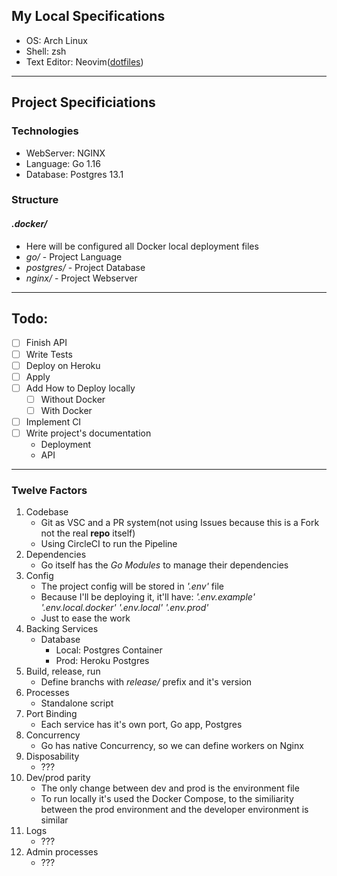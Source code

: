 ## My Local Specifications
- OS: Arch Linux 
- Shell: zsh
- Text Editor: Neovim([dotfiles](https://github.com/rafaelbreno/vimfiles))

------

## Project Specificiations

### Technologies
- WebServer: NGINX
- Language: Go 1.16
- Database: Postgres 13.1

### Structure
#### _.docker/_
- Here will be configured all Docker local deployment files
- _go/_ - Project Language
- _postgres/_ - Project Database
- _nginx/_ - Project Webserver

------

## Todo:
- [ ] Finish API
- [ ] Write Tests
- [ ] Deploy on Heroku
- [ ] Apply
- [ ] Add How to Deploy locally
    - [ ] Without Docker
    - [ ] With Docker
- [ ] Implement CI
- [ ] Write project's documentation
    - Deployment
    - API

------

### Twelve Factors
1. Codebase
    - Git as VSC and a PR system(not using Issues because this is a Fork not the real __repo__ itself)
    - Using CircleCI to run the Pipeline
2. Dependencies
    - Go itself has the _Go Modules_ to manage their dependencies
3. Config
    - The project config will be stored in _'.env'_ file
    - Because I'll be deploying it, it'll have: _'.env.example'_ _'.env.local.docker'_ _'.env.local'_ _'.env.prod'_ 
    - Just to ease the work
4. Backing Services
    - Database
        - Local: Postgres Container
        - Prod: Heroku Postgres
5. Build, release, run
    - Define branchs with _release/_ prefix and it's version
6. Processes
    - Standalone script    
7. Port Binding
    - Each service has it's own port, Go app, Postgres
8. Concurrency
    - Go has native Concurrency, so we can define workers on Nginx
9. Disposability
    - ???
10. Dev/prod parity
    - The only change between dev and prod is the environment file
    - To run locally it's used the Docker Compose, to the similiarity between the prod environment and the developer environment is similar
11. Logs
    - ???
12. Admin processes
    - ???
